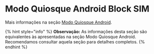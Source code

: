 # Modo Quiosque Android Block SIM

Mais informações na seção [Modo Quiosque Android](broken-reference).

{% hint style="info" %}
**Observação:** As informações desta seção são equivalentes às apresentadas na seção Modo Quiosque Android. Recomendamos consultar aquela seção para detalhes completos.
{% endhint %}
